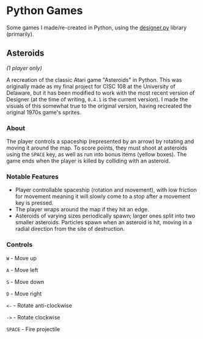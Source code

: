# Python Games

Some games I made/re-created in Python, using the [designer.py](https://designer-edu.github.io/designer/contents.html) library (primarily).

## Asteroids

_(1 player only)_

A recreation of the classic Atari game "Asteroids" in Python. This was originally made as my final project for CISC 108 at the University of Delaware, but it has been modified to work with the most recent version of Designer (at the time of writing, `0.4.1` is the current version). I made the visuals of this somewhat true to the original version, having recreated the original 1970s game's sprites.

### About

The player controls a spaceship (represented by an arrow) by rotating and moving it around the map. To score points, they must shoot at asteroids using the `SPACE` key, as well as run into bonus items (yellow boxes). The game ends when the player is killed by colliding with an asteroid.

### Notable Features

- Player controllable spaceship (rotation and movement), with low friction for movement meaning it will slowly come to a stop after a movement key is pressed.
- The player wraps around the map if they hit an edge.
- Asteroids of varying sizes periodically spawn; larger ones split into two smaller asteroids. Particles spawn when an asteroid is hit, moving in a radial direction from the site of destruction.

### Controls

`W` - Move up

`A` - Move left

`S` - Move down

`D` - Move right

`<-` - Rotate anti-clockwise

`->` - Rotate clockwise

`SPACE` - Fire projectile
